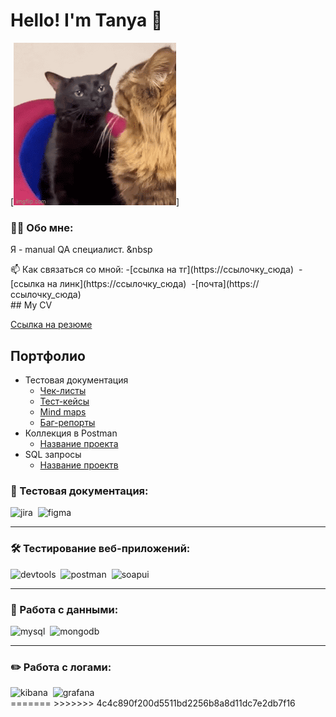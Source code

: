 # Hello! I'm Tanya  :seedling:
[![Header](https://github.com/vegetablesaladdd/vegetablesaladdd/blob/main/assets/fb12dd7f542f22d146fa095b665fa8ad.gif)]


### :technologist: Обо мне:
Я - manual QA специалист. &nbsp
<div>
📫 Как связаться со мной:
-[ссылка на тг](https://ссылочку_сюда)&nbsp
-[ссылка на линк](https://ссылочку_сюда)&nbsp
-[почта](https://ссылочку_сюда)&nbsp
</div>
## My CV 

[Ссылка на резюме](https://hh.ru/resume/9f4e5ef8ff0dfcca0f0039ed1f7a72317a686d)

## Портфолио 
- Тестовая документация
  -  [Чек-листы](https://ссылочку_сюда)
  -  [Тест-кейсы](https://ссылочку_сюда)
  -  [Mind maps](https://ссылочку_сюда)
  -  [Баг-репорты](https://ссылочку_сюда)
- Коллекция в Postman 
  -  [Название проекта](https://ссылочку_сюда)
- SQL запросы 
  -  [Название проектв](https://ссылочку_сюда)
  

### 📁 Тестовая документация:

<div>
  <img src="https://cdn.jsdelivr.net/gh/devicons/devicon/icons/jira/jira-original.svg" title="jira" alt="jira" width="40" height="40"/>&nbsp
  <img src="https://cdn.jsdelivr.net/gh/devicons/devicon/icons/figma/figma-original.svg" title="figma" alt="figma" width="40" height="40"/>&nbsp
</div>

---

### 🛠 Тестирование веб-приложений:

<div>
  <img src="https://d33wubrfki0l68.cloudfront.net/38b5c953a4667366685d55db55d057c86db1fc54/a0fdc/static/acae6b24d940347661ca901ea07f47c1/chrome-dev-logo-icon.png" title="devtools" alt="devtools" width="40" height="40"/>&nbsp
  <img src="https://seeklogo.com/images/P/postman-logo-0087CA0D15-seeklogo.com.png" title="postman" alt="postman" width="40" height="40"/>&nbsp
  <img src="https://static0.smartbear.co/smartbearbrand/media/images/home/soapui-icon.svg" title="soapui" alt="soapui" width="40" height="40"/>&nbsp
</div>

---

### 💾 Работа с данными:

<div>
  <img src="https://cdn.jsdelivr.net/gh/devicons/devicon/icons/mysql/mysql-original.svg" title="mysql" alt="mysql" width="40" height="40"/>&nbsp
  <img src="https://cdn.jsdelivr.net/gh/devicons/devicon/icons/mongodb/mongodb-original.svg" title="mongodb" alt="mongodb" width="40" height="40"/>&nbsp
</div>

---
### ✏️ Работа с логами:

<div>
  <img src="https://static-00.iconduck.com/assets.00/kibana-icon-1537x2048-476gnmfc.png" title="kibana" alt="kibana" width="40" height="40"/>&nbsp
  <img src="https://upload.wikimedia.org/wikipedia/commons/thumb/a/a1/Grafana_logo.svg/1200px-Grafana_logo.svg.png" title="grafana" alt="grafana" width="40" height="40"/>&nbsp

<div>
=======
>>>>>>> 4c4c890f200d5511bd2256b8a8d11dc7e2db7f16
